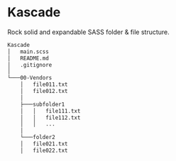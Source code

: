 # Kascade
Rock solid and expandable SASS folder &amp; file structure.

```html
Kascade
│   main.scss
│   README.md
│   .gitignore
│
└───00-Vendors
    │   file011.txt
    │   file012.txt
    │
    ├───subfolder1
    │   │   file111.txt
    │   │   file112.txt
    │   │   ...
    │
    └───folder2
    │   file021.txt
    │   file022.txt
```
